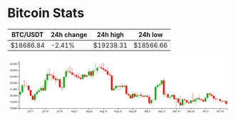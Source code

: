 # Bitcoin Stats

BTC/USDT|24h change|24h high|24h low|
|---|---|---|---|
|$18686.84|-2.41%|$19238.31|$18566.66|

<img src="./chart.svg">
